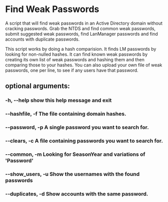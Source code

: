 # Find Weak Passwords
A script that will find weak passwords in an Active Directory domain without cracking passwords. Grab the NTDS and find common weak passwords, submit suggested weak passwords, find LanManager passwords and find accounts with duplicate passwords.

This script works by doing a hash comparision. It finds LM passwords by looking for non-nulled hashes. It can find known weak passwords by creating its own list of weak passwords and hashing them and then comparing those to your hashes. You can also upload your own file of weak passwords, one per line, to see if any users have that password.

## optional arguments:
###  -h, --help            show this help message and exit
###  --hashfile, -f The file containing domain hashes.
###  --password, -p A single password you want to search for.
###  --clears, -c A file containing passwords you want to search for.
###  --common, -m          Looking for SeasonYear and variations of 'Password'
###  --show_users, -u      Show the usernames with the found passwords
###  --duplicates, -d      Show accounts with the same password.

